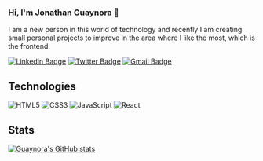 ### Hi, I'm Jonathan Guaynora 👋
I am a new person in this world of technology and recently I am creating small personal projects to improve in the area where I like the most, which is the frontend.

[![Linkedin Badge](https://img.shields.io/badge/-jonathan_guaynora-blue?style=flat&logo=Linkedin&logoColor=white&link=https://www.linkedin.com/in/jonathan-guaynora/)](https://www.linkedin.com/in/jonathan-guaynora/)
[![Twitter Badge](https://img.shields.io/badge/-@JonathanGuayno2-1ca0f1?style=flat&labelColor=1ca0f1&logo=twitter&logoColor=white&link=https://twitter.com/JonathanGuayno2)](https://twitter.com/JonathanGuayno2)
[![Gmail Badge](https://img.shields.io/badge/-guaynora13-c14438?style=flat&logo=Gmail&logoColor=white&link=mailto:guaynora13@gmail.com)](mailto:guaynorajon@gmail.com)

## Technologies 
![HTML5](https://img.shields.io/badge/-HTML5-%23E44D27?style=flat-square&logo=html5&logoColor=ffffff)
![CSS3](https://img.shields.io/badge/-CSS3-%231572B6?style=flat-square&logo=css3)
![JavaScript](https://img.shields.io/badge/-JavaScript-%23F7DF1C?style=flat-square&logo=javascript&logoColor=000000&labelColor=%23F7DF1C&color=%23FFCE5A)
![React](https://img.shields.io/badge/-React-%23282C34?style=flat-square&logo=react)

## Stats
[![Guaynora's GitHub stats](https://github-readme-stats.vercel.app/api?username=guaynora&theme=radical&show_icons=true)](https://github.com/anuraghazra/github-readme-stats)
